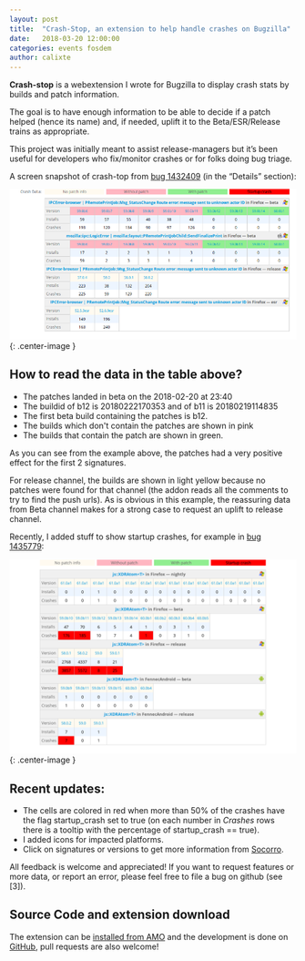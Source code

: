 ```yaml
---
layout: post
title:  "Crash-Stop, an extension to help handle crashes on Bugzilla"
date:   2018-03-20 12:00:00
categories: events fosdem
author: calixte
---
```

<b>Crash-stop</b> is a webextension I wrote for Bugzilla to display crash stats by builds and patch information.

The goal is to have enough information to be able to decide if a patch helped (hence its name) and, if needed, uplift it to the Beta/ESR/Release trains as appropriate.

This project was initially meant to assist release-managers but it’s been useful for developers who fix/monitor crashes or for folks doing bug triage.

A screen snapshot of crash-top from [bug 1432409](https://bugzilla.mozilla.org/1432409) (in the “Details” section):

![Crash stop table](/images/posts/crashstop/bug1432409.png "Crash stop table"){: .center-image }

## How to read the data in the table above?
* The patches landed in beta on the 2018-02-20 at 23:40
* The buildid of b12 is 20180222170353 and of b11 is 20180219114835
* The first beta build containing the patches is b12.
* The builds which don't contain the patches are shown in pink
* The builds that contain the patch are shown in green.

As you can see from the example above, the patches had a very positive effect for the first 2 signatures.

For release channel, the builds are shown in light yellow because no patches were found for that channel (the addon reads all the comments to try to find the push urls). As is obvious in this example, the reassuring data from Beta channel makes for a strong case to request an uplift to release channel.

Recently, I added stuff to show startup crashes, for example in [bug 1435779](https://bugzilla.mozilla.org/1435779):

![Crash stop table](/images/posts/crashstop/bug1435779.png "Crash stop table"){: .center-image }


## Recent updates:
* The cells are colored in red when more than 50% of the crashes have the flag startup_crash set to true (on each number in _Crashes_ rows there is a tooltip with the percentage of startup_crash == true).
* I added icons for impacted platforms.
* Click on signatures or versions to get more information from [Socorro](https://crash-stats.mozilla.com/).

All feedback is welcome and appreciated! If you want to request features or more data, or report an error, please feel free to file a bug on github (see [3]).


## Source Code and extension download

The extension can be [installed from AMO](https://addons.mozilla.org/firefox/addon/bugzilla-crash-stop/) and the development is done on [GitHub](https://github.com/mozilla/crashstop), pull requests are also welcome!
